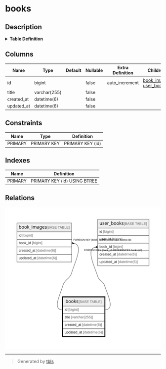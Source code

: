 # books

## Description

<details>
<summary><strong>Table Definition</strong></summary>

```sql
CREATE TABLE `books` (
  `id` bigint NOT NULL AUTO_INCREMENT,
  `title` varchar(255) COLLATE utf8mb4_general_ci NOT NULL,
  `created_at` datetime(6) NOT NULL,
  `updated_at` datetime(6) NOT NULL,
  PRIMARY KEY (`id`)
) ENGINE=InnoDB AUTO_INCREMENT=[Redacted by tbls] DEFAULT CHARSET=utf8mb4 COLLATE=utf8mb4_general_ci
```

</details>

## Columns

| Name | Type | Default | Nullable | Extra Definition | Children | Parents | Comment |
| ---- | ---- | ------- | -------- | ---------------- | -------- | ------- | ------- |
| id | bigint |  | false | auto_increment | [book_images](book_images.md) [user_books](user_books.md) |  |  |
| title | varchar(255) |  | false |  |  |  |  |
| created_at | datetime(6) |  | false |  |  |  |  |
| updated_at | datetime(6) |  | false |  |  |  |  |

## Constraints

| Name | Type | Definition |
| ---- | ---- | ---------- |
| PRIMARY | PRIMARY KEY | PRIMARY KEY (id) |

## Indexes

| Name | Definition |
| ---- | ---------- |
| PRIMARY | PRIMARY KEY (id) USING BTREE |

## Relations

![er](books.svg)

---

> Generated by [tbls](https://github.com/k1LoW/tbls)
